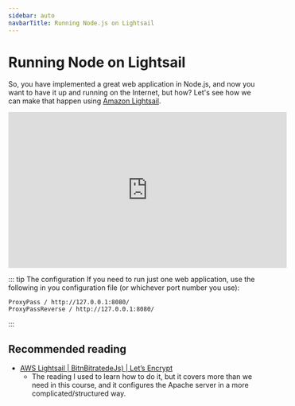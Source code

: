 ```yaml
---
sidebar: auto
navbarTitle: Running Node.js on Lightsail
---
```


# Running Node on Lightsail
So, you have implemented a great web application in Node.js, and now you want to have it up and running on the Internet, but how? Let's see how we can make that happen using [Amazon Lightsail](https://aws.amazon.com/lightsail/).

<iframe width="560" height="314" src="https://www.youtube.com/embed/2ovu_lYLN9w" frameborder="0" allow="accelerometer; autoplay; encrypted-media; gyroscope; picture-in-picture" allowfullscreen></iframe>

::: tip The configuration
If you need to run just one web application, use the following in you configuration file (or whichever port number you use):

```
ProxyPass / http://127.0.0.1:8080/
ProxyPassReverse / http://127.0.0.1:8080/
```
:::

## Recommended reading


* [AWS Lightsail | BitnBitratedeJs) | Let’s Encrypt](https://medium.com/@sharmasha2nk/aws-lightsail-bitnami-nodejs-letsencrypt-cf653573b8a1)
    * The reading I used to learn how to do it, but it covers more than we need in this course, and it configures the Apache server in a more complicated/structured way.
